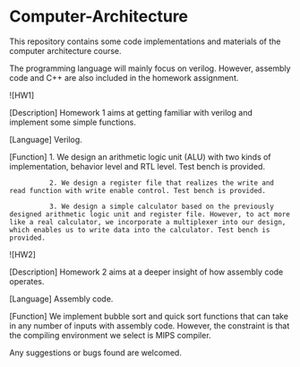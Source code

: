 # Computer-Architecture
This repository contains some code implementations and materials of the computer architecture course.

The programming language will mainly focus on verilog. However, assembly code and C++ are also included in the homework assignment.

![HW1]

[Description] Homework 1 aims at getting familiar with verilog and implement some simple functions.

[Language]    Verilog.

[Function]    1. We design an arithmetic logic unit (ALU) with two kinds of implementation, behavior level and RTL level. Test bench is provided.

              2. We design a register file that realizes the write and read function with write enable control. Test bench is provided.
              
              3. We design a simple calculator based on the previously designed arithmetic logic unit and register file. However, to act more like a real calculator, we incorporate a multiplexer into our design, which enables us to write data into the calculator. Test bench is provided.



![HW2]

[Description] Homework 2 aims at a deeper insight of how assembly code operates.

[Language]    Assembly code.

[Function]    We implement bubble sort and quick sort functions that can take in any number of inputs with assembly code. However, the constraint is that the compiling environment we select is MIPS compiler. 


Any suggestions or bugs found are welcomed.
